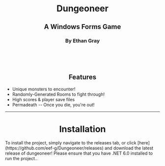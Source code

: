 <html>
    <body>
        <h1 align="center">Dungeoneer</h1>
        <h2 align="center">A Windows Forms Game</h2>
        <h3 align="center">By Ethan Gray</h3>
        <br>
        <br>
        <br>
        <h2 align="center">Features</h2>
        <ul>
            <li>
                Unique monsters to encounter! 
            </li>
            <li>
                Randomly-Generated Rooms to fight through!
            </li>
            <li>
                High scores & player save files
            </li>
            <li>
                Permadeath -- Once you die, you're out!
            </li>
        </ul>
        <hr> 
        <h1 align="center"> Installation </h1>
        <p>
            To install the project, simply navigate to the releases tab, or click [here](https://github.com/eef-g/Dungeoneer/releases) and download the latest release of dungeoneer! Please ensure that you have .NET 6.0 installed to run the project..
        </p>
    </body>

</html>
